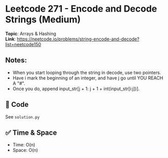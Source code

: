 # Leetcode 271 - Encode and Decode Strings (Medium)

**Topic**: Arrays & Hashing  
**Link**: https://neetcode.io/problems/string-encode-and-decode?list=neetcode150

## Notes: 
 - When you start looping through the string in decode, use two pointers. 
 - Have i mark the beginning of an integer, and have j go until YOU REACH A "#". 
 - Once you do, append input_str[j + 1: j + 1 + int(input_str[i:j])].

## 🧪 Code
See `solution.py`

## ✅ Time & Space
- Time: O(n)
- Space: O(n)